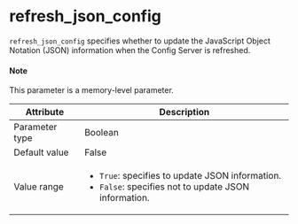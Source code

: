 # refresh_json_config

`refresh_json_config` specifies whether to update the JavaScript Object Notation (JSON) information when the Config Server is refreshed.

<main id="notice" type='explain'>
  <h4>Note</h4>
  <p>This parameter is a memory-level parameter. </p>
</main>

| Attribute | Description |
|----------|---------|
| Parameter type | Boolean |
| Default value | False |
| Value range | <ul><li>`True`: specifies to update JSON information.</li><li>`False`: specifies not to update JSON information.</li></ul> |
